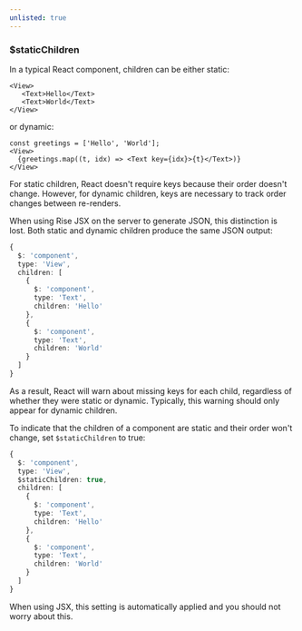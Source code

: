 ```yaml
---
unlisted: true
---
```


### $staticChildren

In a typical React component, children can be either static:

```tsx
<View>
   <Text>Hello</Text>
   <Text>World</Text>
</View>
```

or dynamic:

```tsx
const greetings = ['Hello', 'World'];
<View>
  {greetings.map((t, idx) => <Text key={idx}>{t}</Text>)}
</View>
```

For static children, React doesn't require keys because their order doesn't change. However, for dynamic children, keys are necessary to track order changes between re-renders.

When using Rise JSX on the server to generate JSON, this distinction is lost. Both static and dynamic children produce the same JSON output:

```ts
{
  $: 'component',
  type: 'View',
  children: [
    {
      $: 'component',
      type: 'Text',
      children: 'Hello'
    },
    {
      $: 'component',
      type: 'Text',
      children: 'World'
    }
  ]
}
```

As a result, React will warn about missing keys for each child, regardless of whether they were static or dynamic. Typically, this warning should only appear for dynamic children.

To indicate that the children of a component are static and their order won't change, set `$staticChildren` to true:

```ts
{
  $: 'component',
  type: 'View',
  $staticChildren: true,
  children: [
    {
      $: 'component',
      type: 'Text',
      children: 'Hello'
    },
    {
      $: 'component',
      type: 'Text',
      children: 'World'
    }
  ]
}
```

When using JSX, this setting is automatically applied and you should not worry about this.
